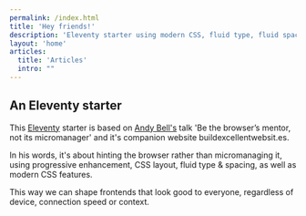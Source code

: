 ```yaml
---
permalink: /index.html
title: 'Hey friends!'
description: 'Eleventy starter using modern CSS, fluid type, fluid spacing, flexible layout and progressive enhancement.'
layout: 'home'
articles:
  title: 'Articles'
  intro: ""
---
```


## An Eleventy starter

This [Eleventy](https://www.11ty.dev/) starter is based on [Andy Bell's](https://mastodon.social/@andy@bell.bz) talk 'Be the browser’s mentor, not its micromanager' and it's companion website buildexcellentwebsit.es.

In his words, it's about hinting the browser rather than micromanaging it, using progressive enhancement, CSS layout, fluid type & spacing, as well as modern CSS features.

This way we can shape frontends that look good to everyone, regardless of device, connection speed or context.
